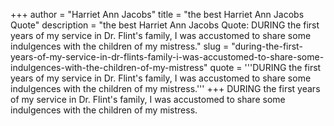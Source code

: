 +++
author = "Harriet Ann Jacobs"
title = "the best Harriet Ann Jacobs Quote"
description = "the best Harriet Ann Jacobs Quote: DURING the first years of my service in Dr. Flint's family, I was accustomed to share some indulgences with the children of my mistress."
slug = "during-the-first-years-of-my-service-in-dr-flints-family-i-was-accustomed-to-share-some-indulgences-with-the-children-of-my-mistress"
quote = '''DURING the first years of my service in Dr. Flint's family, I was accustomed to share some indulgences with the children of my mistress.'''
+++
DURING the first years of my service in Dr. Flint's family, I was accustomed to share some indulgences with the children of my mistress.

